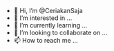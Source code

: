 - 👋 Hi, I’m @CeriakanSaja
- 👀 I’m interested in ...
- 🌱 I’m currently learning ...
- 💞️ I’m looking to collaborate on ...
- 📫 How to reach me ...

<!---
CeriakanSaja/CeriakanSaja is a ✨ special ✨ repository because its `README.md` (this file) appears on your GitHub profile.
You can click the Preview link to take a look at your changes.
--->

